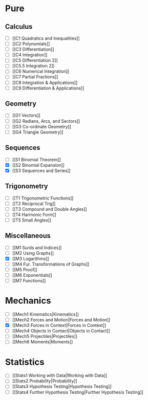 
# Pure
## Calculus
- [ ] [[C1 Quadratics and Inequalities]]
- [ ] [[C2 Polynomials]]
- [ ] [[C3 Differentiation]]
- [ ] [[C4 Integration]]
- [ ] [[C5 Differentiation 2]]
- [ ] [[C5.5 Integration 2]]
- [ ] [[C6 Numerical Integration]]
- [ ] [[C7 Partial Fractions]]
- [ ] [[C8 Integration & Applications]]
- [ ] [[C9 Differentiation & Applications]]
## Geometry
- [ ] [[G1 Vectors]]
- [ ] [[G2 Radians, Arcs, and Sectors]]
- [ ] [[G3 Co-ordinate Geometry]]
- [ ] [[G4 Triangle Geometry]]
## Sequences
- [ ] [[S1 Binomial Theorem]]
- [x] [[S2 Binomial Expansion]]
- [x] [[S3 Sequences and Series]]
## Trigonometry
- [ ] [[T1 Trigonometric Functions]]
- [ ] [[T2 Reciprocal Trig]]
- [ ] [[T3 Compound and Double Angles]]
- [ ] [[T4 Harmonic Form]]
- [ ] [[T5 Small Angles]]
## Miscellaneous
- [ ] [[M1 Surds and Indices]]
- [ ] [[M2 Using Graphs]]
- [x] [[M3 Logarithms]]
- [ ] [[M4 Fur. Transformations of Graphs]]
- [ ] [[M5 Proof]]
- [ ] [[M6 Exponentials]]
- [ ] [[M7 Functions]]
# Mechanics
- [ ] [[Mech1 Kinematics|Kinematics]]
- [ ] [[Mech2 Forces and Motion|Forces and Motion]]
- [x] [[Mech3 Forces in Context|Forces in Context]]
- [ ] [[Mech4 Objects in Contact|Objects in Contact]]
- [ ] [[Mech5 Projectiles|Projectiles]]
- [ ] [[Mech6 Moments|Moments]]
# Statistics
- [ ] [[Stats1 Working with Data|Working with Data]]
- [ ] [[Stats2 Probability|Probability]]
- [ ] [[Stats3 Hypothesis Testing|Hypothesis Testing]]
- [ ] [[Stats4 Further Hypothesis Testing|Further Hypothesis Testing]]